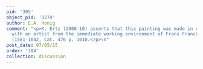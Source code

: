 ```yaml
---
pid: '305'
object_pid: '3274'
author: E.A. Honig
comment: "<p>K. Ertz (2008-10) asserts that this painting was made in collaboration
  with an artist from the immediate working environment of Frans Francken the Younger
  (1581-1642, Cat. 476 p. 1010.</p>\n"
post_date: 07/05/15
order: '304'
collection: discussion
---
```

